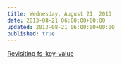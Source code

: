 ```yaml
---
title: Wednesday, August 21, 2013
date: 2013-08-21 06:00:00+00:00
updated: 2013-08-21 06:00:00+00:00
published: true
---
```


[Revisiting fs-key-value](/revisiting-fs-key-value/)

